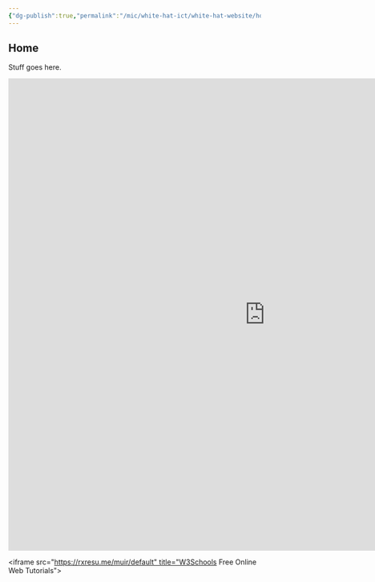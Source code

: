 ```yaml
---
{"dg-publish":true,"permalink":"/mic/white-hat-ict/white-hat-website/home-white-hat-ict/","tags":"gardenEntry"}
---
```


## Home
Stuff goes here.

<iframe  allowtransparency="true" style="background: #202020;" src="https://rxresu.me/muir/default" style="border:solid 1px #777" width="1024" height="944" frameborder="0" scrolling="no"></iframe>


<iframe src="https://rxresu.me/muir/default" title="W3Schools Free Online Web Tutorials"></iframe>